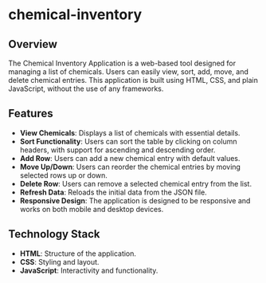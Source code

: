 # chemical-inventory
## Overview
The Chemical Inventory Application is a web-based tool designed for managing a list of chemicals. Users can easily view, sort, add, move, and delete chemical entries. This application is built using HTML, CSS, and plain JavaScript, without the use of any frameworks.

## Features
- **View Chemicals**: Displays a list of chemicals with essential details.
- **Sort Functionality**: Users can sort the table by clicking on column headers, with support for ascending and descending order.
- **Add Row**: Users can add a new chemical entry with default values.
- **Move Up/Down**: Users can reorder the chemical entries by moving selected rows up or down.
- **Delete Row**: Users can remove a selected chemical entry from the list.
- **Refresh Data**: Reloads the initial data from the JSON file.
- **Responsive Design**: The application is designed to be responsive and works on both mobile and desktop devices.

## Technology Stack
- **HTML**: Structure of the application.
- **CSS**: Styling and layout.
- **JavaScript**: Interactivity and functionality.
